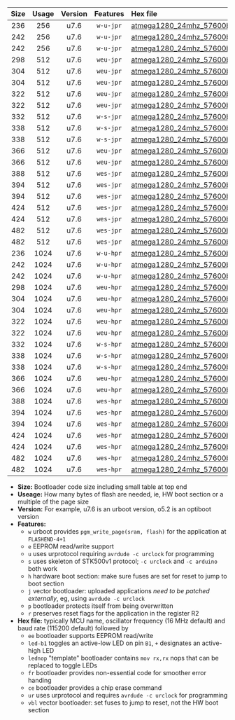 |Size|Usage|Version|Features|Hex file|
|:-:|:-:|:-:|:-:|:--|
|236|256|u7.6|`w-u-jpr`|[atmega1280_24mhz_57600bps_ur_vbl.hex](https://raw.githubusercontent.com/stefanrueger/urboot/main/atmega1280_24mhz_57600bps_ur_vbl.hex)|
|242|256|u7.6|`w-u-jpr`|[atmega1280_24mhz_57600bps_led+b7_ur_vbl.hex](https://raw.githubusercontent.com/stefanrueger/urboot/main/atmega1280_24mhz_57600bps_led+b7_ur_vbl.hex)|
|242|256|u7.6|`w-u-jpr`|[atmega1280_24mhz_57600bps_lednop_ur_vbl.hex](https://raw.githubusercontent.com/stefanrueger/urboot/main/atmega1280_24mhz_57600bps_lednop_ur_vbl.hex)|
|298|512|u7.6|`weu-jpr`|[atmega1280_24mhz_57600bps_ee_ur_vbl.hex](https://raw.githubusercontent.com/stefanrueger/urboot/main/atmega1280_24mhz_57600bps_ee_ur_vbl.hex)|
|304|512|u7.6|`weu-jpr`|[atmega1280_24mhz_57600bps_ee_led+b7_ur_vbl.hex](https://raw.githubusercontent.com/stefanrueger/urboot/main/atmega1280_24mhz_57600bps_ee_led+b7_ur_vbl.hex)|
|304|512|u7.6|`weu-jpr`|[atmega1280_24mhz_57600bps_ee_lednop_ur_vbl.hex](https://raw.githubusercontent.com/stefanrueger/urboot/main/atmega1280_24mhz_57600bps_ee_lednop_ur_vbl.hex)|
|322|512|u7.6|`weu-jpr`|[atmega1280_24mhz_57600bps_ee_led+b7_fr_ur_vbl.hex](https://raw.githubusercontent.com/stefanrueger/urboot/main/atmega1280_24mhz_57600bps_ee_led+b7_fr_ur_vbl.hex)|
|322|512|u7.6|`weu-jpr`|[atmega1280_24mhz_57600bps_ee_lednop_fr_ur_vbl.hex](https://raw.githubusercontent.com/stefanrueger/urboot/main/atmega1280_24mhz_57600bps_ee_lednop_fr_ur_vbl.hex)|
|332|512|u7.6|`w-s-jpr`|[atmega1280_24mhz_57600bps_vbl.hex](https://raw.githubusercontent.com/stefanrueger/urboot/main/atmega1280_24mhz_57600bps_vbl.hex)|
|338|512|u7.6|`w-s-jpr`|[atmega1280_24mhz_57600bps_led+b7_vbl.hex](https://raw.githubusercontent.com/stefanrueger/urboot/main/atmega1280_24mhz_57600bps_led+b7_vbl.hex)|
|338|512|u7.6|`w-s-jpr`|[atmega1280_24mhz_57600bps_lednop_vbl.hex](https://raw.githubusercontent.com/stefanrueger/urboot/main/atmega1280_24mhz_57600bps_lednop_vbl.hex)|
|366|512|u7.6|`weu-jpr`|[atmega1280_24mhz_57600bps_ee_led+b7_fr_ce_ur_vbl.hex](https://raw.githubusercontent.com/stefanrueger/urboot/main/atmega1280_24mhz_57600bps_ee_led+b7_fr_ce_ur_vbl.hex)|
|366|512|u7.6|`weu-jpr`|[atmega1280_24mhz_57600bps_ee_lednop_fr_ce_ur_vbl.hex](https://raw.githubusercontent.com/stefanrueger/urboot/main/atmega1280_24mhz_57600bps_ee_lednop_fr_ce_ur_vbl.hex)|
|388|512|u7.6|`wes-jpr`|[atmega1280_24mhz_57600bps_ee_vbl.hex](https://raw.githubusercontent.com/stefanrueger/urboot/main/atmega1280_24mhz_57600bps_ee_vbl.hex)|
|394|512|u7.6|`wes-jpr`|[atmega1280_24mhz_57600bps_ee_led+b7_vbl.hex](https://raw.githubusercontent.com/stefanrueger/urboot/main/atmega1280_24mhz_57600bps_ee_led+b7_vbl.hex)|
|394|512|u7.6|`wes-jpr`|[atmega1280_24mhz_57600bps_ee_lednop_vbl.hex](https://raw.githubusercontent.com/stefanrueger/urboot/main/atmega1280_24mhz_57600bps_ee_lednop_vbl.hex)|
|424|512|u7.6|`wes-jpr`|[atmega1280_24mhz_57600bps_ee_led+b7_fr_vbl.hex](https://raw.githubusercontent.com/stefanrueger/urboot/main/atmega1280_24mhz_57600bps_ee_led+b7_fr_vbl.hex)|
|424|512|u7.6|`wes-jpr`|[atmega1280_24mhz_57600bps_ee_lednop_fr_vbl.hex](https://raw.githubusercontent.com/stefanrueger/urboot/main/atmega1280_24mhz_57600bps_ee_lednop_fr_vbl.hex)|
|482|512|u7.6|`wes-jpr`|[atmega1280_24mhz_57600bps_ee_led+b7_fr_ce_vbl.hex](https://raw.githubusercontent.com/stefanrueger/urboot/main/atmega1280_24mhz_57600bps_ee_led+b7_fr_ce_vbl.hex)|
|482|512|u7.6|`wes-jpr`|[atmega1280_24mhz_57600bps_ee_lednop_fr_ce_vbl.hex](https://raw.githubusercontent.com/stefanrueger/urboot/main/atmega1280_24mhz_57600bps_ee_lednop_fr_ce_vbl.hex)|
|236|1024|u7.6|`w-u-hpr`|[atmega1280_24mhz_57600bps_ur.hex](https://raw.githubusercontent.com/stefanrueger/urboot/main/atmega1280_24mhz_57600bps_ur.hex)|
|242|1024|u7.6|`w-u-hpr`|[atmega1280_24mhz_57600bps_led+b7_ur.hex](https://raw.githubusercontent.com/stefanrueger/urboot/main/atmega1280_24mhz_57600bps_led+b7_ur.hex)|
|242|1024|u7.6|`w-u-hpr`|[atmega1280_24mhz_57600bps_lednop_ur.hex](https://raw.githubusercontent.com/stefanrueger/urboot/main/atmega1280_24mhz_57600bps_lednop_ur.hex)|
|298|1024|u7.6|`weu-hpr`|[atmega1280_24mhz_57600bps_ee_ur.hex](https://raw.githubusercontent.com/stefanrueger/urboot/main/atmega1280_24mhz_57600bps_ee_ur.hex)|
|304|1024|u7.6|`weu-hpr`|[atmega1280_24mhz_57600bps_ee_led+b7_ur.hex](https://raw.githubusercontent.com/stefanrueger/urboot/main/atmega1280_24mhz_57600bps_ee_led+b7_ur.hex)|
|304|1024|u7.6|`weu-hpr`|[atmega1280_24mhz_57600bps_ee_lednop_ur.hex](https://raw.githubusercontent.com/stefanrueger/urboot/main/atmega1280_24mhz_57600bps_ee_lednop_ur.hex)|
|322|1024|u7.6|`weu-hpr`|[atmega1280_24mhz_57600bps_ee_led+b7_fr_ur.hex](https://raw.githubusercontent.com/stefanrueger/urboot/main/atmega1280_24mhz_57600bps_ee_led+b7_fr_ur.hex)|
|322|1024|u7.6|`weu-hpr`|[atmega1280_24mhz_57600bps_ee_lednop_fr_ur.hex](https://raw.githubusercontent.com/stefanrueger/urboot/main/atmega1280_24mhz_57600bps_ee_lednop_fr_ur.hex)|
|332|1024|u7.6|`w-s-hpr`|[atmega1280_24mhz_57600bps.hex](https://raw.githubusercontent.com/stefanrueger/urboot/main/atmega1280_24mhz_57600bps.hex)|
|338|1024|u7.6|`w-s-hpr`|[atmega1280_24mhz_57600bps_led+b7.hex](https://raw.githubusercontent.com/stefanrueger/urboot/main/atmega1280_24mhz_57600bps_led+b7.hex)|
|338|1024|u7.6|`w-s-hpr`|[atmega1280_24mhz_57600bps_lednop.hex](https://raw.githubusercontent.com/stefanrueger/urboot/main/atmega1280_24mhz_57600bps_lednop.hex)|
|366|1024|u7.6|`weu-hpr`|[atmega1280_24mhz_57600bps_ee_led+b7_fr_ce_ur.hex](https://raw.githubusercontent.com/stefanrueger/urboot/main/atmega1280_24mhz_57600bps_ee_led+b7_fr_ce_ur.hex)|
|366|1024|u7.6|`weu-hpr`|[atmega1280_24mhz_57600bps_ee_lednop_fr_ce_ur.hex](https://raw.githubusercontent.com/stefanrueger/urboot/main/atmega1280_24mhz_57600bps_ee_lednop_fr_ce_ur.hex)|
|388|1024|u7.6|`wes-hpr`|[atmega1280_24mhz_57600bps_ee.hex](https://raw.githubusercontent.com/stefanrueger/urboot/main/atmega1280_24mhz_57600bps_ee.hex)|
|394|1024|u7.6|`wes-hpr`|[atmega1280_24mhz_57600bps_ee_led+b7.hex](https://raw.githubusercontent.com/stefanrueger/urboot/main/atmega1280_24mhz_57600bps_ee_led+b7.hex)|
|394|1024|u7.6|`wes-hpr`|[atmega1280_24mhz_57600bps_ee_lednop.hex](https://raw.githubusercontent.com/stefanrueger/urboot/main/atmega1280_24mhz_57600bps_ee_lednop.hex)|
|424|1024|u7.6|`wes-hpr`|[atmega1280_24mhz_57600bps_ee_led+b7_fr.hex](https://raw.githubusercontent.com/stefanrueger/urboot/main/atmega1280_24mhz_57600bps_ee_led+b7_fr.hex)|
|424|1024|u7.6|`wes-hpr`|[atmega1280_24mhz_57600bps_ee_lednop_fr.hex](https://raw.githubusercontent.com/stefanrueger/urboot/main/atmega1280_24mhz_57600bps_ee_lednop_fr.hex)|
|482|1024|u7.6|`wes-hpr`|[atmega1280_24mhz_57600bps_ee_led+b7_fr_ce.hex](https://raw.githubusercontent.com/stefanrueger/urboot/main/atmega1280_24mhz_57600bps_ee_led+b7_fr_ce.hex)|
|482|1024|u7.6|`wes-hpr`|[atmega1280_24mhz_57600bps_ee_lednop_fr_ce.hex](https://raw.githubusercontent.com/stefanrueger/urboot/main/atmega1280_24mhz_57600bps_ee_lednop_fr_ce.hex)|

- **Size:** Bootloader code size including small table at top end
- **Useage:** How many bytes of flash are needed, ie, HW boot section or a multiple of the page size
- **Version:** For example, u7.6 is an urboot version, o5.2 is an optiboot version
- **Features:**
  + `w` urboot provides `pgm_write_page(sram, flash)` for the application at `FLASHEND-4+1`
  + `e` EEPROM read/write support
  + `u` uses urprotocol requiring `avrdude -c urclock` for programming
  + `s` uses skeleton of STK500v1 protocol; `-c urclock` and `-c arduino` both work
  + `h` hardware boot section: make sure fuses are set for reset to jump to boot section
  + `j` vector bootloader: uploaded applications *need to be patched externally*, eg, using `avrdude -c urclock`
  + `p` bootloader protects itself from being overwritten
  + `r` preserves reset flags for the application in the register R2
- **Hex file:** typically MCU name, oscillator frequency (16 MHz default) and baud rate (115200 default) followed by
  + `ee` bootloader supports EEPROM read/write
  + `led-b1` toggles an active-low LED on pin `B1`, `+` designates an active-high LED
  + `lednop` "template" bootloader contains `mov rx,rx` nops that can be replaced to toggle LEDs
  + `fr` bootloader provides non-essential code for smoother error handing
  + `ce` bootloader provides a chip erase command
  + `ur` uses urprotocol and requires `avrdude -c urclock` for programming
  + `vbl` vector bootloader: set fuses to jump to reset, not the HW boot section
